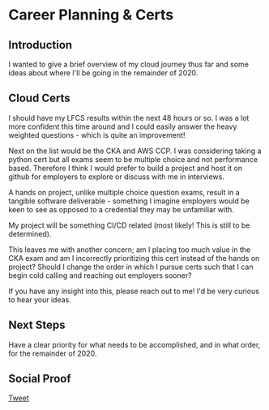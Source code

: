 
# Career Planning & Certs

## Introduction

I wanted to give a brief overview of my cloud journey thus far and some ideas about where I'll be going in the remainder of 2020. 

## Cloud Certs

I should have my LFCS results within the next 48 hours or so. I was a lot more confident this time around and I could easily answer the heavy weighted questions - which is quite an improvement!

Next on the list would be the CKA and AWS CCP. I was considering taking a python cert but all exams seem to be multiple choice and not performance based. Therefore I think I would prefer to build a project and host it on github for employers to explore or discuss with me in interviews. 

A hands on project, unlike multiple choice question exams, result in a tangible software deliverable - something I imagine employers would be keen to see as opposed to a credential they may be unfamiliar with.

My project will be something CI/CD related (most likely! This is still to be determined). 

This leaves me with another concern; am I placing too much value in the CKA exam and am I incorrectly prioritizing this cert instead of the hands on project? Should I change the order in which I pursue certs such that I can begin cold calling and reaching out employers sooner? 

If you have any insight into this, please reach out to me! I'd be very curious to hear your ideas.

## Next Steps

Have a clear priority for what needs to be accomplished, and in what order, for the remainder of 2020. 

## Social Proof

[Tweet]()

